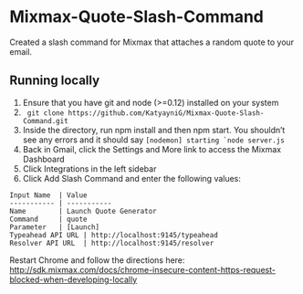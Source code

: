# Mixmax-Quote-Slash-Command
Created a slash command for Mixmax that attaches a random quote to your email.

## Running locally

1. Ensure that you have git and node (>=0.12) installed on your system
2. ``` git clone https://github.com/KatyayniG/Mixmax-Quote-Slash-Command.git```
3. Inside the directory, run npm install and then npm start. You shouldn’t see any errors and it should say ```[nodemon] starting `node server.js```
4. Back in Gmail, click the Settings and More link to access the Mixmax Dashboard
5. Click Integrations in the left sidebar
6. Click Add Slash Command and enter the following values:
```
Input Name  | Value
----------- | -----------
Name        | Launch Quote Generator
Command     | quote
Parameter   | [Launch]
Typeahead API URL |	http://localhost:9145/typeahead
Resolver API URL  |	http://localhost:9145/resolver
```

Restart Chrome and follow the directions here: http://sdk.mixmax.com/docs/chrome-insecure-content-https-request-blocked-when-developing-locally 
